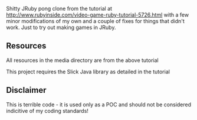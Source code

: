 Shitty JRuby pong clone from the tutorial at
http://www.rubyinside.com/video-game-ruby-tutorial-5726.html with a few minor
modifications of my own and a couple of fixes for things that didn't work. Just
to try out making games in JRuby.

Resources
---------
All resources in the media directory are from the above tutorial

This project requires the Slick Java library as detailed in the tutorial

Disclaimer
----------
This is terrible code - it is used only as a POC and should not be considered
indicitive of my coding standards!
